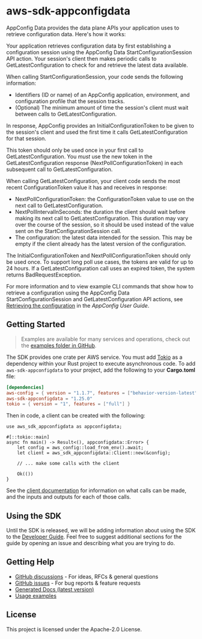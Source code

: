 # aws-sdk-appconfigdata

AppConfig Data provides the data plane APIs your application uses to retrieve configuration data. Here's how it works:

Your application retrieves configuration data by first establishing a configuration session using the AppConfig Data StartConfigurationSession API action. Your session's client then makes periodic calls to GetLatestConfiguration to check for and retrieve the latest data available.

When calling StartConfigurationSession, your code sends the following information:
  - Identifiers (ID or name) of an AppConfig application, environment, and configuration profile that the session tracks.
  - (Optional) The minimum amount of time the session's client must wait between calls to GetLatestConfiguration.

In response, AppConfig provides an InitialConfigurationToken to be given to the session's client and used the first time it calls GetLatestConfiguration for that session.

This token should only be used once in your first call to GetLatestConfiguration. You _must_ use the new token in the GetLatestConfiguration response (NextPollConfigurationToken) in each subsequent call to GetLatestConfiguration.

When calling GetLatestConfiguration, your client code sends the most recent ConfigurationToken value it has and receives in response:
  - NextPollConfigurationToken: the ConfigurationToken value to use on the next call to GetLatestConfiguration.
  - NextPollIntervalInSeconds: the duration the client should wait before making its next call to GetLatestConfiguration. This duration may vary over the course of the session, so it should be used instead of the value sent on the StartConfigurationSession call.
  - The configuration: the latest data intended for the session. This may be empty if the client already has the latest version of the configuration.

The InitialConfigurationToken and NextPollConfigurationToken should only be used once. To support long poll use cases, the tokens are valid for up to 24 hours. If a GetLatestConfiguration call uses an expired token, the system returns BadRequestException.

For more information and to view example CLI commands that show how to retrieve a configuration using the AppConfig Data StartConfigurationSession and GetLatestConfiguration API actions, see [Retrieving the configuration](http://docs.aws.amazon.com/appconfig/latest/userguide/appconfig-retrieving-the-configuration) in the _AppConfig User Guide_.

## Getting Started

> Examples are available for many services and operations, check out the
> [examples folder in GitHub](https://github.com/awslabs/aws-sdk-rust/tree/main/examples).

The SDK provides one crate per AWS service. You must add [Tokio](https://crates.io/crates/tokio)
as a dependency within your Rust project to execute asynchronous code. To add `aws-sdk-appconfigdata` to
your project, add the following to your **Cargo.toml** file:

```toml
[dependencies]
aws-config = { version = "1.1.7", features = ["behavior-version-latest"] }
aws-sdk-appconfigdata = "1.25.0"
tokio = { version = "1", features = ["full"] }
```

Then in code, a client can be created with the following:

```rust,no_run
use aws_sdk_appconfigdata as appconfigdata;

#[::tokio::main]
async fn main() -> Result<(), appconfigdata::Error> {
    let config = aws_config::load_from_env().await;
    let client = aws_sdk_appconfigdata::Client::new(&config);

    // ... make some calls with the client

    Ok(())
}
```

See the [client documentation](https://docs.rs/aws-sdk-appconfigdata/latest/aws_sdk_appconfigdata/client/struct.Client.html)
for information on what calls can be made, and the inputs and outputs for each of those calls.

## Using the SDK

Until the SDK is released, we will be adding information about using the SDK to the
[Developer Guide](https://docs.aws.amazon.com/sdk-for-rust/latest/dg/welcome.html). Feel free to suggest
additional sections for the guide by opening an issue and describing what you are trying to do.

## Getting Help

* [GitHub discussions](https://github.com/awslabs/aws-sdk-rust/discussions) - For ideas, RFCs & general questions
* [GitHub issues](https://github.com/awslabs/aws-sdk-rust/issues/new/choose) - For bug reports & feature requests
* [Generated Docs (latest version)](https://awslabs.github.io/aws-sdk-rust/)
* [Usage examples](https://github.com/awslabs/aws-sdk-rust/tree/main/examples)

## License

This project is licensed under the Apache-2.0 License.

